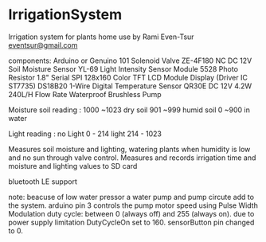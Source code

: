 # IrrigationSystem
  Irrigation system for plants home use
  by Rami Even-Tsur
  eventsur@gmail.com

  components:
    Arduino or Genuino 101
    Solenoid Valve ZE-4F180 NC DC 12V
    Soil Moisture Sensor YL-69
    Light Intensity Sensor Module 5528 Photo Resistor
    1.8" Serial SPI 128x160 Color TFT LCD Module Display (Driver IC ST7735)
    DS18B20 1-Wire Digital Temperature Sensor
    QR30E DC 12V 4.2W 240L/H Flow Rate Waterproof Brushless Pump

  Moisture soil reading :
    1000 ~1023 dry soil
    901 ~999 humid soil
    0 ~900 in water

  Light reading :
    no Light 0 - 214
    light 214 - 1023

  Measures soil moisture and lighting,
  watering plants when humidity is low and no sun through valve control.
  Measures and records irrigation time and moisture and lighting values to SD card
 
  bluetooth LE support

note:
 beacuse of low water pressor a water pump and pump circute add to the system.
 arduino pin 3 controls the pump motor speed using Pulse Width Modulation
 duty cycle: between 0 (always off) and 255 (always on).
 due to power supply limitation DutyCycleOn set to 160.
 sensorButton pin changed to 0.
